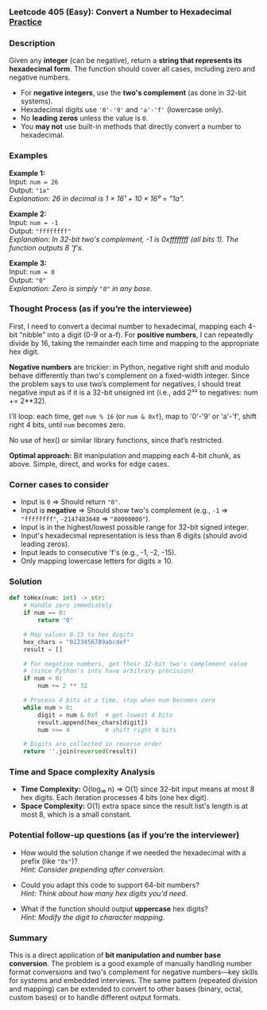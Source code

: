 ### Leetcode 405 (Easy): Convert a Number to Hexadecimal [Practice](https://leetcode.com/problems/convert-a-number-to-hexadecimal)

### Description  
Given any **integer** (can be negative), return a **string that represents its hexadecimal form**. The function should cover all cases, including zero and negative numbers.  
- For **negative integers**, use the **two's complement** (as done in 32-bit systems).
- Hexadecimal digits use `'0'-'9'` and `'a'-'f'` (lowercase only).
- No **leading zeros** unless the value is `0`.
- You **may not** use built-in methods that directly convert a number to hexadecimal.

### Examples  

**Example 1:**  
Input: `num = 26`  
Output: `"1a"`  
*Explanation: 26 in decimal is 1 × 16¹ + 10 × 16⁰ = "1a".*

**Example 2:**  
Input: `num = -1`  
Output: `"ffffffff"`  
*Explanation: In 32-bit two's complement, -1 is 0xffffffff (all bits 1). The function outputs 8 'f's.*

**Example 3:**  
Input: `num = 0`  
Output: `"0"`  
*Explanation: Zero is simply `"0"` in any base.*

### Thought Process (as if you’re the interviewee)  
First, I need to convert a decimal number to hexadecimal, mapping each 4-bit “nibble” into a digit (0-9 or a-f). For **positive numbers**, I can repeatedly divide by 16, taking the remainder each time and mapping to the appropriate hex digit.

**Negative numbers** are trickier: in Python, negative right shift and modulo behave differently than two's complement on a fixed-width integer. Since the problem says to use two’s complement for negatives, I should treat negative input as if it is a 32-bit unsigned int (i.e., add 2³² to negatives: num += 2\*\*32).

I'll loop: each time, get `num % 16` (or `num & 0xf`), map to '0'-'9' or 'a'-'f', shift right 4 bits, until `num` becomes zero.

No use of hex() or similar library functions, since that’s restricted.

**Optimal approach:** Bit manipulation and mapping each 4-bit chunk, as above. Simple, direct, and works for edge cases.

### Corner cases to consider  
- Input is `0` ⇒ Should return `"0"`.
- Input is **negative** ⇒ Should show two's complement (e.g., `-1` ⇒ `"ffffffff"`, `-2147483648` ⇒ `"80000000"`).
- Input is in the highest/lowest possible range for 32-bit signed integer.
- Input's hexadecimal representation is less than 8 digits (should avoid leading zeros).
- Input leads to consecutive 'f's (e.g., -1, -2, -15).
- Only mapping lowercase letters for digits ≥ 10.

### Solution

```python
def toHex(num: int) -> str:
    # Handle zero immediately
    if num == 0:
        return "0"

    # Map values 0-15 to hex digits
    hex_chars = "0123456789abcdef"
    result = []

    # For negative numbers, get their 32-bit two's complement value
    # (since Python's ints have arbitrary precision)
    if num < 0:
        num += 2 ** 32

    # Process 4 bits at a time, stop when num becomes zero
    while num > 0:
        digit = num & 0xf  # get lowest 4 bits
        result.append(hex_chars[digit])
        num >>= 4          # shift right 4 bits

    # Digits are collected in reverse order
    return ''.join(reversed(result))
```

### Time and Space complexity Analysis  

- **Time Complexity:** O(log₁₆ n) ⇒ O(1) since 32-bit input means at most 8 hex digits. Each iteration processes 4 bits (one hex digit).
- **Space Complexity:** O(1) extra space since the result list's length is at most 8, which is a small constant.

### Potential follow-up questions (as if you’re the interviewer)  

- How would the solution change if we needed the hexadecimal with a prefix (like `"0x"`)?  
  *Hint: Consider prepending after conversion.*

- Could you adapt this code to support 64-bit numbers?  
  *Hint: Think about how many hex digits you'd need.*

- What if the function should output **uppercase** hex digits?  
  *Hint: Modify the digit to character mapping.*

### Summary
This is a direct application of **bit manipulation and number base conversion**. The problem is a good example of manually handling number format conversions and two's complement for negative numbers—key skills for systems and embedded interviews. The same pattern (repeated division and mapping) can be extended to convert to other bases (binary, octal, custom bases) or to handle different output formats.